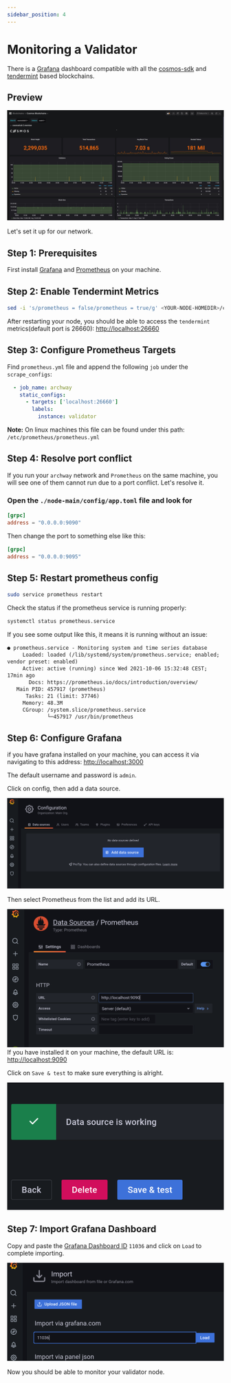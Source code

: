 ```yaml
---
sidebar_position: 4
---
```


# Monitoring a Validator

There is a [Grafana](https://grafana.com/) dashboard compatible with all the [cosmos-sdk](https://github.com/cosmos/cosmos-sdk) and [tendermint](https://github.com/tendermint/tendermint) based blockchains.

## Preview

![](../assets/cosmos-overview.jpg)


Let's set it up for our network.

## Step 1: Prerequisites

First install [Grafana](https://grafana.com/) and [Prometheus](https://prometheus.io/) on your machine.


## Step 2: Enable Tendermint Metrics

```bash
sed -i 's/prometheus = false/prometheus = true/g' <YOUR-NODE-HOMEDIR>/config/config.toml
```

After restarting your node, you should be able to access the `tendermint` metrics(default port is 26660): <http://localhost:26660>

## Step 3: Configure Prometheus Targets

Find `prometheus.yml` file and append the following `job` under the `scrape_configs`:

```yaml
  - job_name: archway
    static_configs:
      - targets: ['localhost:26660']
        labels:
          instance: validator
```

**Note:** On linux machines this file can be found under this path: `/etc/prometheus/prometheus.yml`

## Step 4: Resolve port conflict

If you run your `archway` network and `Prometheus` on the same machine, you will see one of them cannot run due to a port conflict. Let's resolve it.

### Open the `./node-main/config/app.toml` file and look for

```toml
[grpc]
address = "0.0.0.0:9090"
``` 

Then change the port to something else like this:

```toml
[grpc]
address = "0.0.0.0:9095"
``` 

## Step 5: Restart prometheus config

```bash
sudo service prometheus restart
```

Check the status if the prometheus service is running properly:
```bash
systemctl status prometheus.service
```

If you see some output like this, it means it is running without an issue:

```
● prometheus.service - Monitoring system and time series database
     Loaded: loaded (/lib/systemd/system/prometheus.service; enabled; vendor preset: enabled)
     Active: active (running) since Wed 2021-10-06 15:32:48 CEST; 17min ago
       Docs: https://prometheus.io/docs/introduction/overview/
   Main PID: 457917 (prometheus)
      Tasks: 21 (limit: 37746)
     Memory: 48.3M
     CGroup: /system.slice/prometheus.service
             └─457917 /usr/bin/prometheus
```

## Step 6: Configure Grafana

if you have grafana installed on your machine, you can access it via navigating to this address: <http://localhost:3000>

The default username and password is `admin`.

Click on config, then add a data source.

![](../assets/grafana01.png)

Then select Prometheus from the list and add its URL.

![](../assets/grafana02.png)
If you have installed it on your machine, the default URL is: <http://localhost:9090>

Click on `Save & test` to make sure everything is alright.

![](../assets/grafana03.png)

## Step 7: Import Grafana Dashboard

Copy and paste the [Grafana Dashboard ID](https://grafana.com/grafana/dashboards/11036) `11036` and click on `Load` to complete importing.

![](../assets/grafana04.png)

Now you should be able to monitor your validator node.